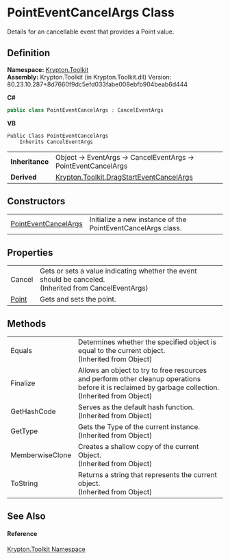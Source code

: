 # PointEventCancelArgs Class


Details for an cancellable event that provides a Point value.



## Definition
**Namespace:** <a href="79d2eac2-21f4-54ff-7552-b20c33c30600.md">Krypton.Toolkit</a>  
**Assembly:** Krypton.Toolkit (in Krypton.Toolkit.dll) Version: 80.23.10.287+8d7660f9dc5efd033fabe008ebfb904beab6d444

**C#**
``` C#
public class PointEventCancelArgs : CancelEventArgs
```
**VB**
``` VB
Public Class PointEventCancelArgs
	Inherits CancelEventArgs
```

<table><tr><td><strong>Inheritance</strong></td><td>Object  →  EventArgs  →  CancelEventArgs  →  PointEventCancelArgs</td></tr>
<tr><td><strong>Derived</strong></td><td><a href="356e20bb-bd87-1c6a-a9ed-3b00f8b12fc0.md">Krypton.Toolkit.DragStartEventCancelArgs</a></td></tr>
</table>



## Constructors
<table>
<tr>
<td><a href="1571855a-df1f-f9b9-efa6-4a330225359b.md">PointEventCancelArgs</a></td>
<td>Initialize a new instance of the PointEventCancelArgs class.</td></tr>
</table>

## Properties
<table>
<tr>
<td>Cancel</td>
<td>Gets or sets a value indicating whether the event should be canceled.<br />(Inherited from CancelEventArgs)</td></tr>
<tr>
<td><a href="c31272b3-71f0-81a8-baa6-be175322b52b.md">Point</a></td>
<td>Gets and sets the point.</td></tr>
</table>

## Methods
<table>
<tr>
<td>Equals</td>
<td>Determines whether the specified object is equal to the current object.<br />(Inherited from Object)</td></tr>
<tr>
<td>Finalize</td>
<td>Allows an object to try to free resources and perform other cleanup operations before it is reclaimed by garbage collection.<br />(Inherited from Object)</td></tr>
<tr>
<td>GetHashCode</td>
<td>Serves as the default hash function.<br />(Inherited from Object)</td></tr>
<tr>
<td>GetType</td>
<td>Gets the Type of the current instance.<br />(Inherited from Object)</td></tr>
<tr>
<td>MemberwiseClone</td>
<td>Creates a shallow copy of the current Object.<br />(Inherited from Object)</td></tr>
<tr>
<td>ToString</td>
<td>Returns a string that represents the current object.<br />(Inherited from Object)</td></tr>
</table>

## See Also


#### Reference
<a href="79d2eac2-21f4-54ff-7552-b20c33c30600.md">Krypton.Toolkit Namespace</a>  
